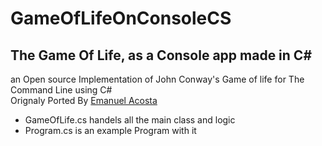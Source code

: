 # GameOfLifeOnConsoleCS 
## The Game Of Life, as a Console app made in C#
an Open source Implementation of John Conway's Game of life for The Command Line using C# 
<br>
Orignaly Ported By [Emanuel Acosta](https://github.com/emanvidmaker)

* GameOfLife.cs handels all the main class and logic
* Program.cs is an example Program with it
